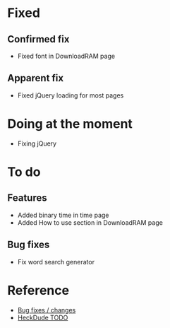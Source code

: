 # Fixed
## Confirmed fix
- Fixed font in DownloadRAM page
## Apparent fix
- Fixed jQuery loading for most pages

# Doing at the moment
- Fixing jQuery

# To do
## Features
- Added binary time in time page
- Added How to use section in DownloadRAM page
## Bug fixes
- Fix word search generator

# Reference
  - [Bug fixes / changes](https://github.com/epicwebsite/epicwebsite.github.io/commits/master)
  - [HeckDude TODO](./p/heckdude/todo.md)